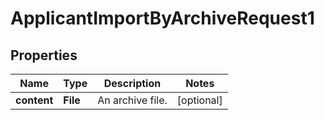 

# ApplicantImportByArchiveRequest1


## Properties

| Name | Type | Description | Notes |
|------------ | ------------- | ------------- | -------------|
|**content** | **File** | An archive file. |  [optional] |



